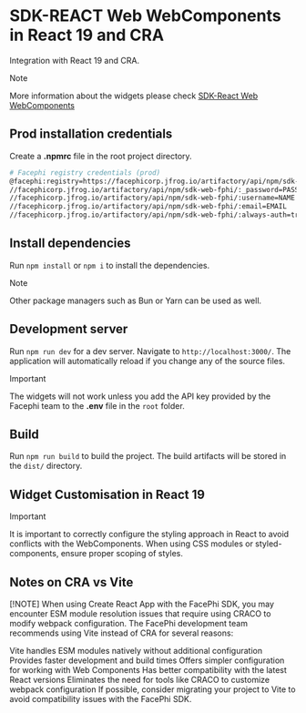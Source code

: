 # SDK-REACT Web WebComponents in React 19 and CRA

Integration with React 19 and CRA.

> [!NOTE]
> More information about the widgets please check [SDK-React Web WebComponents](https://docs.identity-platform.io/docs/SDK_Web/React/)

## Prod installation credentials

Create a **.npmrc** file in the root project directory.

  ```bash
  # Facephi registry credentials (prod)
  @facephi:registry=https://facephicorp.jfrog.io/artifactory/api/npm/sdk-web-fphi/
  //facephicorp.jfrog.io/artifactory/api/npm/sdk-web-fphi/:_password=PASSWORD
  //facephicorp.jfrog.io/artifactory/api/npm/sdk-web-fphi/:username=NAME
  //facephicorp.jfrog.io/artifactory/api/npm/sdk-web-fphi/:email=EMAIL
  //facephicorp.jfrog.io/artifactory/api/npm/sdk-web-fphi/:always-auth=true
  ```

## Install dependencies

Run `npm install` or `npm i` to install the dependencies.

> [!NOTE]
> Other package managers such as Bun or Yarn can be used as well.

## Development server

Run `npm run dev` for a dev server. Navigate to `http://localhost:3000/`. The application will automatically reload if you change any of the source files.

> [!IMPORTANT]
> The widgets will not work unless you add the API key provided by the Facephi team to the **.env** file in the `root` folder.

## Build

Run `npm run build` to build the project. The build artifacts will be stored in the `dist/` directory.

## Widget Customisation in React 19

> [!IMPORTANT]
> It is important to correctly configure the styling approach in React to avoid conflicts with the WebComponents. When using CSS modules or styled-components, ensure proper scoping of styles.

## Notes on CRA vs Vite
[!NOTE] When using Create React App with the FacePhi SDK, you may encounter ESM module resolution issues that require using CRACO to modify webpack configuration. The FacePhi development team recommends using Vite instead of CRA for several reasons:

Vite handles ESM modules natively without additional configuration
Provides faster development and build times
Offers simpler configuration for working with Web Components
Has better compatibility with the latest React versions
Eliminates the need for tools like CRACO to customize webpack configuration
If possible, consider migrating your project to Vite to avoid compatibility issues with the FacePhi SDK.